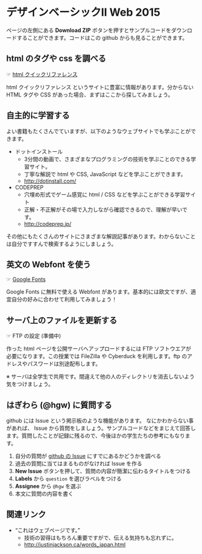 # デザインベーシックⅡ Web 2015

ページの左側にある **Download ZIP** ボタンを押すとサンプルコードをダウンロードすることができます。コードはこの github からも見ることができます。


## html のタグや css を調べる

☞ [html クイックリファレンス](http://www.htmq.com/index.htm)

html クイックリファレンス というサイトに豊富に情報があります。分からない HTML タグや CSS があった場合、まずはここから探してみましょう。


## 自主的に学習する

よい書籍もたくさんでていますが、以下のようなウェブサイトでも学ぶことができます。
- ドットインストール
  - 3分間の動画で、さまざまなプログラミングの技術を学ぶことのできる学習サイト。
  - 丁寧な解説で html や CSS, JavaScript などを学ぶことができます。
  - http://dotinstall.com/
- CODEPREP
  - 穴埋め形式でゲーム感覚に html / CSS などを学ぶことができる学習サイト
  - 正解・不正解がその場で入力しながら確認できるので、理解が早いです。
  - http://codeprep.jp/

その他にもたくさんのサイトにさまざまな解説記事があります。わからないことは自分ですすんで検索するようにしましょう。

## 英文の Webfont を使う

☞ [Google Fonts](https://www.google.com/fonts)

Google Fonts に無料で使える Webfont があります。基本的には欧文ですが、適宜自分の好みに合わせて利用してみましょう！


## サーバ上のファイルを更新する

☞ FTP の設定 (準備中)

作った html ページを公開サーバへアップロードするには FTP ソフトウエアが必要になります。この授業では FileZilla や Cyberduck を利用します。ftp のアドレスやパスワードは別途配布します。

※ サーバは全学生で共用です。間違えて他の人のディレクトリを消去しないよう気をつけましょう。


## はぎわら (@hgw) に質問する

github には Issue という掲示板のような機能があります。
なにかわからない事があれば、 Issue から質問をしましょう。サンプルコードなどをまじえて回答します。質問したことが記録に残るので、今後ほかの学生たちの参考にもなります。

1. 自分の質問が [github の Issue](https://github.com/integrated-design/DB2-2015/issues?q=is%3Aissue+label%3Aquestion) にすでにあるかどうかを調べる
2. 過去の質問に当てはまるものがなければ Issue を作る
  1. **New Issue** ボタンを押して、質問の内容が簡潔に伝わるタイトルをつける
  2. **Labels** から `question` を選びラベルをつける
  3. **Assignee** から `@hgw` を選ぶ
  4. 本文に質問の内容を書く


## 関連リンク
- “これはウェブページです。”
  - 技術の習得はもちろん重要ですがで、伝える気持ちも忘れずに。
  - http://justinjackson.ca/words_japan.html
